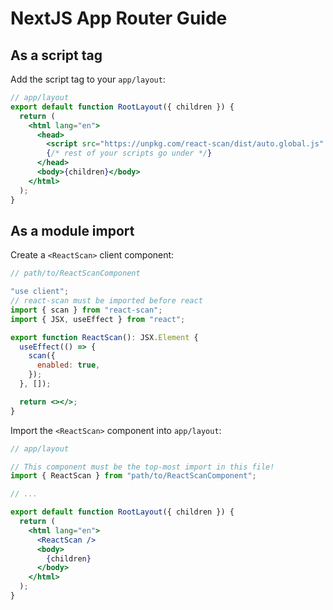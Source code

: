 # NextJS App Router Guide

## As a script tag

Add the script tag to your `app/layout`:

```jsx
// app/layout
export default function RootLayout({ children }) {
  return (
    <html lang="en">
      <head>
        <script src="https://unpkg.com/react-scan/dist/auto.global.js" />
        {/* rest of your scripts go under */}
      </head>
      <body>{children}</body>
    </html>
  );
}
```

## As a module import

Create a `<ReactScan>` client component:

```jsx
// path/to/ReactScanComponent

"use client";
// react-scan must be imported before react
import { scan } from "react-scan";
import { JSX, useEffect } from "react";

export function ReactScan(): JSX.Element {
  useEffect(() => {
    scan({
      enabled: true,
    });
  }, []);

  return <></>;
}
```

Import the `<ReactScan>` component into `app/layout`:

```jsx
// app/layout

// This component must be the top-most import in this file!
import { ReactScan } from "path/to/ReactScanComponent";

// ...

export default function RootLayout({ children }) {
  return (
    <html lang="en">
      <ReactScan />
      <body>
        {children}
      </body>
    </html>
  );
}
```
